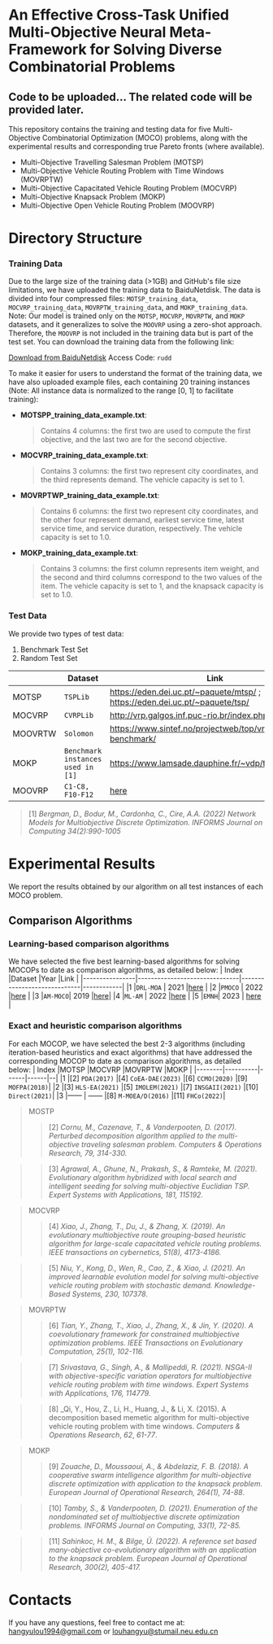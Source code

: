 # An Effective Cross-Task Unified Multi-Objective Neural Meta-Framework for Solving Diverse Combinatorial Problems

## Code to be uploaded... The related code will be provided later.

This repository contains the training and testing data for five Multi-Objective Combinatorial Optimization (MOCO) problems, along with the experimental results and corresponding true Pareto fronts (where available).
- Multi-Objective Travelling Salesman Problem (MOTSP)
- Multi-Objective Vehicle Routing Problem with Time Windows (MOVRPTW)
- Multi-Objective Capacitated Vehicle Routing Problem (MOCVRP)
- Multi-Objective Knapsack Problem (MOKP)
- Multi-Objective Open Vehicle Routing Problem (MOOVRP)

# Directory Structure
### Training Data
Due to the large size of the training data (>1GB) and GitHub's file size limitations, we have uploaded the training data to BaiduNetdisk. The data is divided into four compressed files: `MOTSP_training_data`, `MOCVRP_training_data`, `MOVRPTW_training_data`, and `MOKP_training_data`. Note: Our model is trained only on the `MOTSP`, `MOCVRP`, `MOVRPTW`, and `MOKP` datasets, and it generalizes to solve the `MOOVRP` using a zero-shot approach. Therefore, the `MOOVRP` is not included in the training data but is part of the test set. You can download the training data from the following link:

[Download from BaiduNetdisk](https://pan.baidu.com/s/1NXqK6oSfnDpNCpzBLHDlGA?pwd=rudd)
Access Code: `rudd`

To make it easier for users to understand the format of the training data, we have also uploaded example files, each containing 20 training instances (Note: All instance data is normalized to the range [0, 1] to facilitate training):
-   **MOTSPP_training_data_example.txt**:  
    > Contains 4 columns: the first two are used to compute the first objective, and the last two are for the second objective.
    
-   **MOCVRP_training_data_example.txt**:  
    > Contains 3 columns: the first two represent city coordinates, and the third represents demand. The vehicle capacity is set to 1.
    
-   **MOVRPTWP_training_data_example.txt**:  
    > Contains 6 columns: the first two represent city coordinates, and the other four represent demand, earliest service time, latest service time, and service duration, respectively. The vehicle capacity is set to 1.0.
    
-   **MOKP_training_data_example.txt**:  
    > Contains 3 columns: the first column represents item weight, and the second and third columns correspond to the two values of the item. The vehicle capacity is set to 1, and the knapsack capacity is set to 1.0.
    
### Test Data
We provide two types of test data:
1.  Benchmark Test Set
2.  Random Test Set

|                |Dataset                          |Link                         |
|----------------|-------------------------------|-----------------------------|
|MOTSP           |`TSPLib`            |https://eden.dei.uc.pt/~paquete/mtsp/ ; https://eden.dei.uc.pt/~paquete/tsp/          |
|MOCVRP          |`CVRPLib`            |http://vrp.galgos.inf.puc-rio.br/index.php/en/            |
|MOOVRTW         |`Solomon`|https://www.sintef.no/projectweb/top/vrptw/solomon-benchmark/|
|MOKP            |`Benchmark instances used in [1]`            |https://www.lamsade.dauphine.fr/~vdp/tv19           |
|MOOVRP          |`C1-C8, F10-F12`|[here](https://github.com/Hangyoo/ML-Based-DRL-for-MOCOPs/tree/main/Test%20Data/Benchmark%20Test%20Set/MOOVRP)|
>[1] _Bergman, D., Bodur, M., Cardonha, C., Cire, A.A. (2022) Network Models for Multiobjective Discrete Optimization. INFORMS Journal on Computing 34(2):990-1005_

# Experimental Results

We report the results obtained by our algorithm on all test instances of each MOCO problem.

## Comparison Algorithms
###  Learning-based comparison algorithms
We have selected the five best learning-based algorithms for solving MOCOPs to date as comparison algorithms, as detailed below:
|    Index            |Dataset            |Year              |Link                         |
|----------------|-------------------------------|-----------------------------|------------|
|1           |`DRL-MOA` |     2021      |[here](https://ieeexplore.ieee.org/document/9040280)          |
|2           |`PMOCO`   |     2022      |[here](https://openreview.net/forum?id=QuObT9BTWo)            |
|3           |`AM-MOCO`|      2019      |[here]()|
|4           |`ML-AM` |      2022      |[here](https://ieeexplore.ieee.org/document/9714721)        |
|5           |`EMNH`|    2023 | [here](https://openreview.net/forum?id=593fc38lhN&referrer=%5Bthe%20profile%20of%20Zizhen%20Zhang%5D(%2Fprofile%3Fid%3D~Zizhen_Zhang1))       |

### Exact and heuristic comparison algorithms
For each MOCOP, we have selected the best 2-3 algorithms (including iteration-based heuristics and exact algorithms) that have addressed the corresponding MOCOP to date as comparison algorithms, as detailed below:
|    Index     |MOTSP  |MOCVRP  |MOVRPTW    |MOKP   |
|--------|----------|------|------|--|
|1       |[2] `PDA(2017)`    |[4] `CoEA-DAE(2023)` |[6] `CCMO(2020)`  |[9] `MOFPA(2018)`|
|2       |[3] `HLS-EA(2021)` |[5] `IMOLEM(2021)` |[7] `INSGAII(2021)`  |[10] `Direct(2021)`|
|3       |——		   | —— |[8] `M-MOEA/D(2016)`  |[11] `FHCo(2022)`|

> MOSTP
>>[2] _Cornu, M., Cazenave, T., & Vanderpooten, D. (2017). Perturbed decomposition algorithm applied to the multi-objective traveling salesman problem. _Computers & Operations Research_, _79_, 314-330._

>>[3] _Agrawal, A., Ghune, N., Prakash, S., & Ramteke, M. (2021). Evolutionary algorithm hybridized with local search and intelligent seeding for solving multi-objective Euclidian TSP. _Expert Systems with Applications_, _181_, 115192._

>MOCVRP
>>[4] _Xiao, J., Zhang, T., Du, J., & Zhang, X. (2019). An evolutionary multiobjective route grouping-based heuristic algorithm for large-scale capacitated vehicle routing problems. _IEEE transactions on cybernetics_, _51_(8), 4173-4186._

>>[5] _Niu, Y., Kong, D., Wen, R., Cao, Z., & Xiao, J. (2021). An improved learnable evolution model for solving multi-objective vehicle routing problem with stochastic demand. _Knowledge-Based Systems_, _230_, 107378_.

>MOVRPTW
>>[6] _Tian, Y., Zhang, T., Xiao, J., Zhang, X., & Jin, Y. (2020). A coevolutionary framework for constrained multiobjective optimization problems. _IEEE Transactions on Evolutionary Computation_, _25_(1), 102-116._

>>[7] _Srivastava, G., Singh, A., & Mallipeddi, R. (2021). NSGA-II with objective-specific variation operators for multiobjective vehicle routing problem with time windows. _Expert Systems with Applications_, _176_, 114779._

>>[8] _Qi, Y., Hou, Z., Li, H., Huang, J., & Li, X. (2015). A decomposition based memetic algorithm for multi-objective vehicle routing problem with time windows. _Computers & Operations Research_, _62_, _61-77_.

>MOKP
>>[9] _Zouache, D., Moussaoui, A., & Abdelaziz, F. B. (2018). A cooperative swarm intelligence algorithm for multi-objective discrete optimization with application to the knapsack problem. _European Journal of Operational Research_, _264(1)_, 74-88_.

>>[10] _Tamby, S., & Vanderpooten, D. (2021). Enumeration of the nondominated set of multiobjective discrete optimization problems. _INFORMS Journal on Computing_, _33_(1), 72-85._

>>[11] _Sahinkoc, H. M., & Bilge, Ü. (2022). A reference set based many-objective co-evolutionary algorithm with an application to the knapsack problem. _European Journal of Operational Research_, _300_(2), 405-417._


# Contacts
If you have any questions, feel free to contact me at:  
[hangyulou1994@gmail.com](mailto:hangyulou1994@gmail.com) or [louhangyu@stumail.neu.edu.cn](mailto:louhangyu@stumail.neu.edu.cn)
